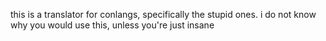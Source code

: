 this is a translator for conlangs, specifically the stupid ones.
i do not know why you would use this, unless you're just insane
